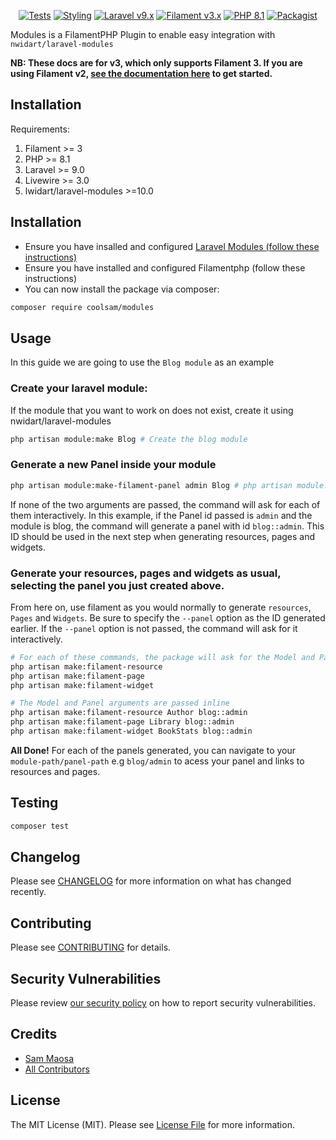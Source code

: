 <p align="center">
    <a href="https://github.com/savannabits/filament-modules/actions?query=workflow%3Arun-tests+branch%3A3.x"><img alt="Tests" src="https://img.shields.io/github/actions/workflow/status/savannabits/filament-modules/run-tests.yml?branch=3.x&label=tests&style=for-the-badge&logo=github"></a>
    <a href="https://github.com/savannabits/filament-modules/actions?query=workflow%fix-php-code-style-issues+branch%3A3.x"><img alt="Styling" src="https://img.shields.io/github/actions/workflow/status/savannabits/filament-modules/fix-php-code-style-issues.yml?branch=3.x&label=code%20style&style=for-the-badge&logo=github"></a>
    <a href="https://laravel.com"><img alt="Laravel v9.x" src="https://img.shields.io/badge/Laravel-v9.x-FF2D20?style=for-the-badge&logo=laravel"></a>
    <a href="https://beta.filamentphp.com"><img alt="Filament v3.x" src="https://img.shields.io/badge/FilamentPHP-v3.x-FB70A9?style=for-the-badge&logo=filament"></a>
    <a href="https://php.net"><img alt="PHP 8.1" src="https://img.shields.io/badge/PHP-8.1-777BB4?style=for-the-badge&logo=php"></a>
    <a href="https://packagist.org/packages/coolsam/modules"><img alt="Packagist" src="https://img.shields.io/packagist/dt/coolsam/modules.svg?style=for-the-badge&logo=home"></a>
</p>

Modules is a FilamentPHP Plugin to enable easy integration with `nwidart/laravel-modules`

**NB: These docs are for v3, which only supports Filament 3. If you are using Filament
v2, [see the documentation here](https://github.com/savannabits/filament-modules/tree/main#readme) to get started.**

## Installation

Requirements:

1. Filament >= 3
2. PHP >= 8.1
3. Laravel >= 9.0
4. Livewire >= 3.0
5. lwidart/laravel-modules >=10.0

## Installation

- Ensure you have insalled and configured [Laravel Modules (follow these instructions)]()
- Ensure you have installed and configured Filamentphp (follow these instructions)
- You can now install the package via composer:

```bash
composer require coolsam/modules
```

## Usage

In this guide we are going to use the `Blog module` as an example

### Create your laravel module:
If the module that you want to work on does not exist, create it using nwidart/laravel-modules

```bash
php artisan module:make Blog # Create the blog module
```

### Generate a new Panel inside your module

```bash
php artisan module:make-filament-panel admin Blog # php artisan module:make-filament-panel [id] [module]
```
If none of the two arguments are passed, the command will ask for each of them interactively.
In this example, if the Panel id passed is `admin` and the module is blog, the command will generate a panel with
id `blog::admin`. This ID should be used in the next step when generating resources, pages and widgets.

### Generate your resources, pages and widgets as usual, selecting the panel you just created above.
From here on, use filament as you would normally to generate `resources`, `Pages` and `Widgets`. Be sure to specify the `--panel` option as the ID generated earlier.
If the `--panel` option is not passed, the command will ask for it interactively.
```bash
# For each of these commands, the package will ask for the Model and Panel.
php artisan make:filament-resource
php artisan make:filament-page
php artisan make:filament-widget
```

```bash
# The Model and Panel arguments are passed inline
php artisan make:filament-resource Author blog::admin
php artisan make:filament-page Library blog::admin
php artisan make:filament-widget BookStats blog::admin
```

**All Done!** For each of the panels generated, you can navigate to your `module-path/panel-path` e.g `blog/admin` to acess your panel and links to resources and pages.
## Testing

```bash
composer test
```

## Changelog

Please see [CHANGELOG](CHANGELOG.md) for more information on what has changed recently.

## Contributing

Please see [CONTRIBUTING](CONTRIBUTING.md) for details.

## Security Vulnerabilities

Please review [our security policy](../../security/policy) on how to report security vulnerabilities.

## Credits

- [Sam Maosa](https://github.com/coolsam726)
- [All Contributors](../../contributors)

## License

The MIT License (MIT). Please see [License File](LICENSE.md) for more information.
